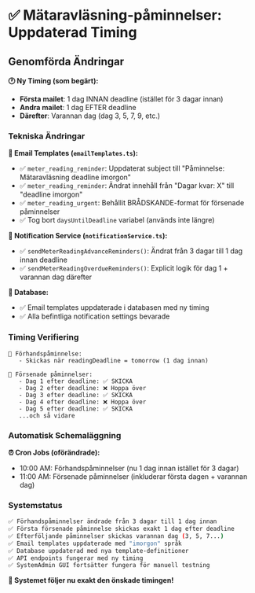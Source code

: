 # ✅ Mätaravläsning-påminnelser: Uppdaterad Timing

## Genomförda Ändringar

**🕐 Ny Timing (som begärt):**

- **Första mailet**: 1 dag INNAN deadline (istället för 3 dagar innan)
- **Andra mailet**: 1 dag EFTER deadline
- **Därefter**: Varannan dag (dag 3, 5, 7, 9, etc.)

### Tekniska Ändringar

**📧 Email Templates (`emailTemplates.ts`):**

- ✅ `meter_reading_reminder`: Uppdaterat subject till "Påminnelse: Mätaravläsning deadline imorgon"
- ✅ `meter_reading_reminder`: Ändrat innehåll från "Dagar kvar: X" till "deadline imorgon"
- ✅ `meter_reading_urgent`: Behållit BRÅDSKANDE-format för försenade påminnelser
- ✅ Tog bort `daysUntilDeadline` variabel (används inte längre)

**🔧 Notification Service (`notificationService.ts`):**

- ✅ `sendMeterReadingAdvanceReminders()`: Ändrat från 3 dagar till 1 dag innan deadline
- ✅ `sendMeterReadingOverdueReminders()`: Explicit logik för dag 1 + varannan dag därefter

**💾 Database:**

- ✅ Email templates uppdaterade i databasen med ny timing
- ✅ Alla befintliga notification settings bevarade

### Timing Verifiering

```text
📅 Förhandspåminnelse:
   - Skickas när readingDeadline = tomorrow (1 dag innan)

📅 Försenade påminnelser:
   - Dag 1 efter deadline: ✅ SKICKA
   - Dag 2 efter deadline: ❌ Hoppa över
   - Dag 3 efter deadline: ✅ SKICKA
   - Dag 4 efter deadline: ❌ Hoppa över
   - Dag 5 efter deadline: ✅ SKICKA
   ...och så vidare
```

### Automatisk Schemaläggning

**⏰ Cron Jobs (oförändrade):**

- 10:00 AM: Förhandspåminnelser (nu 1 dag innan istället för 3 dagar)
- 11:00 AM: Försenade påminnelser (inkluderar första dagen + varannan dag)

### Systemstatus

```bash
✅ Förhandspåminnelser ändrade från 3 dagar till 1 dag innan
✅ Första försenade påminnelse skickas exakt 1 dag efter deadline
✅ Efterföljande påminnelser skickas varannan dag (3, 5, 7...)
✅ Email templates uppdaterade med "imorgon" språk
✅ Database uppdaterad med nya template-definitioner
✅ API endpoints fungerar med ny timing
✅ SystemAdmin GUI fortsätter fungera för manuell testning
```

**🎯 Systemet följer nu exakt den önskade timingen!**
